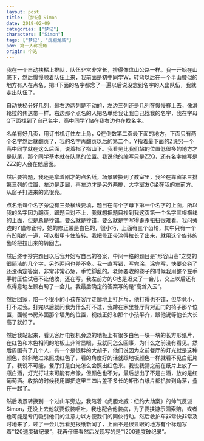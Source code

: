 ```yaml
---
layout: post
title: 【梦记】Simon
date: 2019-02-09
categories: ["梦记"]
characters: ["Simon"]
tags: ["梦记", "虎胆龙威"]
pov: 第一人称视角
origin: 个站
---
```


我在一个自动扶梯上排队，队伍非常非常长，排得像盘山公路一样。我一开始在山底下，然后慢慢顺着队伍上来，我前面是初中同学W，转弯以后在一个半山腰似的地方有人在点名，把H下面的名字都念了一遍以后说没念到名字的人出队伍，我就走出队伍了。

自动扶梯分好几列，最右边两列是不动的，左边三列还是几列在慢慢移上去，像滑轮拉的传送带一样。右边那个点名的人把名单给我让我自己找我的名字，我在字母Q下面找到了自己名字，高中同学Y站在我右边也在找名字。

名单有好几页，用订书机订住左上角，Q在倒数第二页最下面的地方，下面只有两个名字然后就翻页了，我的名字再翻页以后的第二个。Y指着最下面的Z说另一个高中同学就在这么后面，说着指了指山下。我看见比我们站的位置低很多的地方才是队尾，那个同学基本就在队尾的位置。我说他的缩写只是ZZQ，还有名字缩写是ZZZ的人会在他后面。

然后要答题，我还是拿着刚才的点名纸，场景转换到了教室里，我坐在靠窗第三排第三列的位置，左边是走廊，再左边才是另外两排，大学室友C坐在我的左前方。从窗子打进来的光很亮。

点名纸每个名字旁边有三条横线要填，题目在每个字母下第一个名字的上面，所以我的名字因为翻页，跟题目对不上，我就想把题目抄到我这页第一个名字三根横线的上面，但是总是抄错。要么就是抄错，要么就是字写得歪歪扭扭很难看。我问旁边的Y借修正带，她的修正带是白色的，很小巧，上面有三个齿轮，其中只有一个有凹陷的一道，可以指甲卡住旋转。我把修正带涂得拉长了出来，就用这个旋转的齿轮把拉出来的转回去。

然后终于抄完题目以后我开始写自己的答案，中间一格的题目是“形容山高”之类的很简洁的几个字，另外两问也差不多。我一直写错，写完涂，涂完写，快要交卷了还没确定答案，非常非常心急，手忙脚乱的。老师要收的卷子的时候我用整个左手手肘压住试卷不让他收，还在写。我左前方的C也是迟交了一会儿，交上以后还有点得意地左顾右盼了一会儿。我最后确定的答案写的是“高耸入云”。

然后回家，陪一个很小的小孩在客厅走廊地上打乒乓，他打得也不错，但毕竟小，打不过我。打完以后就问我为什么打不过，我蹲在家里餐厅背对正门的椅子那个位置，面朝书房外面那个墙角的位置，视线正好和那个小孩平齐，跟他说等他长大长高了就好了。

然后我站起来，看见客厅电视机旁边的地板上有很多白色一块一块的长方形纸片，在红色和木色相间的地板上非常显眼，我就问怎么回事，为什么之前没有看见。然后周围有了几个人，有一个是很胖的大胡子，他们说因为之前餐厅的灯光就是这种颜色，斜斜地过来照成红色了，看的角度好的话就跟地板颜色一样就看不见白纸片了。我说不可能，餐厅灯是白光怎么会照出红色来。我说我猜之前在纸片上放了一瓶白酒，灯光打过来可能有点像，但颜色也不对，最后想出了不是白酒，放的是红葡萄酒。收拾的时候我用脚把这里三四片差不多长的矩形白纸片都扒拉到角落，叠在一起了。

然后场景转换到一个过山车旁边，我陪着《虎胆龙威：纽约大劫案》的帅气反派Simon，还没上去他就要假装呕吐，我也配合他装病，为了要挟游乐园索赔，或者也可能是专门吸引他们的注意力以方便我们的同伙行动。然后救护车非常快非常及时地来了，过了一会儿我看见报纸新闻了，上面不是很显眼的地方有个标题写着“120速度破纪录”，我再仔细看然后发现写的是“1200速度破纪录”。

 